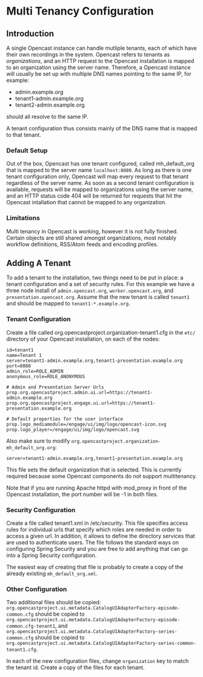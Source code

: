 Multi Tenancy Configuration
===========================

Introduction
------------

A single Opencast instance can handle mutliple tenants, each of which have their own recordings in the system.
Opencast refers to tenants as *organizations*, and an HTTP request to the Opencast installation is mapped to an
organization using the server name. Therefore, a Opencast instance will usually be set up with multiple DNS names
pointing to the same IP, for example:

 - admin.example.org
 - tenant1-admin.example.org
 - tenant2-admin.example.org

should all resolve to the same IP.

A tenant configuration thus consists mainly of the DNS name that is mapped to that tenant.


### Default Setup

Out of the box, Opencast has one tenant configured, called mh_default_org that is mapped to the server name
`localhost:8080`. As long as there is one tenant configuration only, Opencast will map every request to that tenant
regardless of the server name. As soon as a second tenant configuration is available, requests will be mapped to
organizations using the server name, and an HTTP status code 404 will be returned for requests that hit the Opencast
intallation that cannot be mapped to any organization.


### Limitations

Multi tenancy in Opencast is working, however it is not fully finished. Certain objects are still shared amongst
organizations, most notably workflow definitions, RSS/Atom feeds and encoding profiles.


Adding A Tenant
---------------

To add a tenant to the installation, two things need to be put in place: a tenant configuration and a set of security
rules. For this example we have a three node install of `admin.opencast.org`, `worker.opencast.org`, and 
`presentation.opencast.org`.  Assume that the new tenant is called `tenant1` and should be mapped to `tenant1-*.example.org`.

### Tenant Configuration

Create a file called org.opencastproject.organization-tenant1.cfg in the `etc/` directory of your Opencast
installation, on each of the nodes:

    id=tenant1
    name=Tenant 1
    server=tenant1-admin.example.org,tenant1-presentation.example.org
    port=8080
    admin_role=ROLE_ADMIN
    anonymous_role=ROLE_ANONYMOUS

    # Admin and Presentation Server Urls
    prop.org.opencastproject.admin.ui.url=https://tenant1-admin.example.org
    prop.org.opencastproject.engage.ui.url=https://tenant1-presentation.example.org

    # Default properties for the user interface
    prop.logo_mediamodule=/engage/ui/img/logo/opencast-icon.svg
    prop.logo_player=/engage/ui/img/logo/opencast.svg

Also make sure to modify `org.opencastproject.organization-mh_default_org.org`:

    server=tenant1-admin.example.org,tenant1-presentation.example.org

This file sets the default organization that is selected.  This is currently required because some Opencast components
do not support multitenancy.

Note that if you are running Apache httpd with mod_proxy in front of the Opencast installation, the port number will be
-1 in both files.

### Security Configuration

Create a file called tenant1.xml in /etc/security. This file specifies access rules for individual urls that specify
which roles are needed in order to access a given url. In addition, it allows to define the directory services that are
used to authenticate users. The file follows the standard ways on configuring Spring Security and you are free to add
anything that can go into a Spring Security configuration.

The easiest way of creating that file is probably to create a copy of the already existing `mh_default_org.xml`.

### Other Configuration

Two additional files should be copied: `org.opencastproject.ui.metadata.CatalogUIAdapterFactory-episode-common.cfg` should be copied to `org.opencastproject.ui.metadata.CatalogUIAdapterFactory-episode-common.cfg-tenant1`, and `org.opencastproject.ui.metadata.CatalogUIAdapterFactory-series-common.cfg` should be copied to `org.opencastproject.ui.metadata.CatalogUIAdapterFactory-series-common-tenant1.cfg`.

In each of the new configuration files, change `organization` key to match the tenant id.  Create a copy of the files for each tenant.
